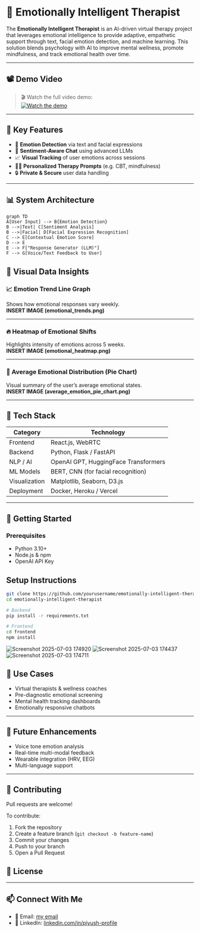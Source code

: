 # 🤖 Emotionally Intelligent Therapist

The **Emotionally Intelligent Therapist** is an AI-driven virtual therapy project that leverages emotional intelligence to provide adaptive, empathetic support through text, facial emotion detection, and machine learning. This solution blends psychology with AI to improve mental wellness, promote mindfulness, and track emotional health over time.

---

## 📽️ Demo Video

> 🎬 Watch the full video demo:  
[![Watch the demo](https://www.youtube.com/watch?v=PulKlAZRoAY)](https://www.youtube.com/watch?v=PulKlAZRoAY)

---

## 🧠 Key Features

- 🧠 **Emotion Detection** via text and facial expressions  
- 💬 **Sentiment-Aware Chat** using advanced LLMs  
- 📈 **Visual Tracking** of user emotions across sessions  
- 🧘‍♂️ **Personalized Therapy Prompts** (e.g. CBT, mindfulness)  
- 🔒 **Private & Secure** user data handling  

---

## 📊 System Architecture

```mermaid
graph TD
A[User Input] --> B{Emotion Detection}
B -->|Text| C[Sentiment Analysis]
B -->|Facial| D[Facial Expression Recognition]
C --> E[Contextual Emotion Score]
D --> E
E --> F["Response Generator (LLM)"]
F --> G[Voice/Text Feedback to User]
```
## 🎨 Visual Data Insights

### 📈 Emotion Trend Line Graph  
Shows how emotional responses vary weekly.  
**INSERT IMAGE (emotional_trends.png)**

---

### 🔥 Heatmap of Emotional Shifts  
Highlights intensity of emotions across 5 weeks.  
**INSERT IMAGE (emotional_heatmap.png)**

---

### 🥧 Average Emotional Distribution (Pie Chart)  
Visual summary of the user’s average emotional states.  
**INSERT IMAGE (average_emotion_pie_chart.png)**

---

## 🧪 Tech Stack

| Category      | Technology                          |
|---------------|-----------------------------------|
| Frontend      | React.js, WebRTC                  |
| Backend       | Python, Flask / FastAPI           |
| NLP / AI      | OpenAI GPT, HuggingFace Transformers |
| ML Models     | BERT, CNN (for facial recognition)|
| Visualization | Matplotlib, Seaborn, D3.js        |
| Deployment    | Docker, Heroku / Vercel           |

---

## 🚀 Getting Started

### Prerequisites

- Python 3.10+  
- Node.js & npm  
- OpenAI API Key

## Setup Instructions

```bash
git clone https://github.com/yourusername/emotionally-intelligent-therapist.git
cd emotionally-intelligent-therapist

# Backend
pip install -r requirements.txt

# Frontend
cd frontend
npm install
```
![Screenshot 2025-07-03 174920](https://github.com/user-attachments/assets/ee5ec48b-e1d9-4c95-a868-6e3433719d41)
![Screenshot 2025-07-03 174437](https://github.com/user-attachments/assets/65a7df74-637a-47a2-a292-4f9c7e507079)
![Screenshot 2025-07-03 174711](https://github.com/user-attachments/assets/231e4953-1f13-42c9-be08-45fa4822b282)

## 🎯 Use Cases

- Virtual therapists & wellness coaches  
- Pre-diagnostic emotional screening  
- Mental health tracking dashboards  
- Emotionally responsive chatbots  

---

## 🔮 Future Enhancements

- Voice tone emotion analysis  
- Real-time multi-modal feedback  
- Wearable integration (HRV, EEG)  
- Multi-language support  

---

## 🤝 Contributing

Pull requests are welcome!

To contribute:

1. Fork the repository  
2. Create a feature branch (`git checkout -b feature-name`)  
3. Commit your changes  
4. Push to your branch  
5. Open a Pull Request  
## 📃 License



---

## 📫 Connect With Me
  
- 📨 Email: [my email](https://zatch3030@gmail.com)
- 🔗 LinkedIn: [linkedin.com/in/piyush-profile](https://www.linkedin.com/in/piyushjoshi0303)
